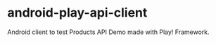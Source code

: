android-play-api-client
=======================

Android client to test Products API Demo made with Play! Framework.
